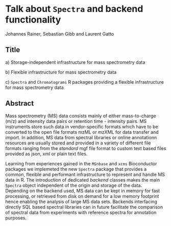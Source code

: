 # Talk about `Spectra` and backend functionality

Johannes Rainer, Sebastian Gibb and Laurent Gatto

## Title

a) Storage-independent infrastructure for mass spectrometry data

b) Flexible infrastructure for mass spectrometry data

c) `Spectra` and `Chromatograms` R packages providing a flexible infrastructure
for mass spectrometry data

## Abstract

Mass spectrometry (MS) data consists mainly of either mass-to-charge (m/z) and
intensity data pairs or retention time - intensity pairs. MS instruments store
such data in vendor-specific formats which have to be converted to the open file
formats mzML or mzXML for data transfer and import. In addition, MS data from
spectral libraries or online annotationn resources are usually stored and
provided in a variety of different file formats ranging from the *standard* mgf
file format to custom text based files provided as json, xml or plain text
files.

Learning from experiences gained in the `MSnbase` and `xcms` Bioconductor
packages we implemeted the new `Spectra` package that provides a common,
flexible and performant infrastructure to represent and handle MS data in R. The
introduction of dedicated *backend* classes makes the main `Spectra` object
independent of the origin and storage of the data. Depending on the backend
used, MS data can be kept in memory for fast processing, or retrieved from disk
on demand for a low memory footprint hence enabling the analysis of large MS
data sets. Backends interfacing directly SQL based spectral libraries can in
future facilitate the comparison of spectral data from experiments with
reference spectra for annotation purposes.


